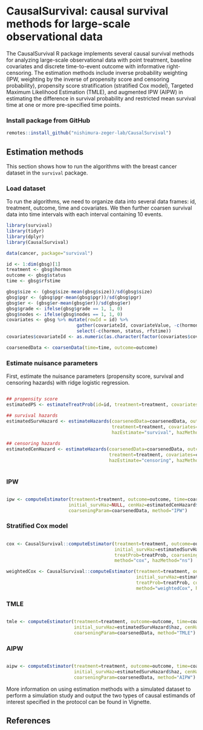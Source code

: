 # CausalSurvival: causal survival methods for large-scale observational data

The CausalSurvival R package implements several causal survival methods for analyzing large-scale observational data with point treatment, baseline covariates and discrete time-to-event outcome with informative right-censoring. The estimation methods include inverse probability weighting (IPW, weighting by the inverse of propensity score and censoring probability), propensity score stratification (stratified Cox model), Targeted Maximum Likelihood Estimation (TMLE), and augmented IPW (AIPW) in estimating the difference in survival probability and restricted mean survival time at one or more pre-specified time points. 

### Install package from GitHub

``` r
remotes::install_github("nishimura-zeger-lab/CausalSurvival")
```

## Estimation methods

This section shows how to run the algorithms with the breast cancer dataset in the `survival` package. 

### Load dataset

To run the algorithms, we need to organize data into several data frames: id, treatment, outcome, time and covariates. We then further coarsen survival data into time intervals with each interval containing 10 events. 

```r
library(survival)
library(tidyr)
library(dplyr)
library(CausalSurvival)

data(cancer, package="survival")

id <- 1:dim(gbsg)[1]
treatment <- gbsg$hormon
outcome <- gbsg$status
time <- gbsg$rfstime

gbsg$size <- (gbsg$size-mean(gbsg$size))/sd(gbsg$size)
gbsg$pgr <- (gbsg$pgr-mean(gbsg$pgr))/sd(gbsg$pgr)
gbsg$er <- (gbsg$er-mean(gbsg$er))/sd(gbsg$er)
gbsg$grade <- ifelse(gbsg$grade == 1, 1, 0)
gbsg$nodes <- ifelse(gbsg$nodes == 1, 1, 0)
covariates <- gbsg %>% mutate(rowId = id) %>% 
                          gather(covariateId, covariateValue, -c(hormon, status, rfstime, rowId)) %>% 
                          select(-c(hormon, status, rfstime))
covariates$covariateId <- as.numeric(as.character(factor(covariates$covariateId, labels=1:8)))

coarsenedData <- coarsenData(time=time, outcome=outcome)

```

### Estimate nuisance parameters

First, estimate the nuisance parameters (propensity score, survival and censoring hazards) with ridge logistic regression. 

```r

## propensity score
estimatedPS <- estimateTreatProb(id=id, treatment=treatment, covariates=covariates)

## survival hazards
estimatedSurvHazard <- estimateHazards(coarsenedData=coarsenedData, outcome=outcome, 
                                       treatment=treatment, covariates=covariates, 
                                       hazEstimate="survival", hazMethod="ns")
                                       
## censoring hazards
estimatedCenHazard <- estimateHazards(coarsenedData=coarsenedData, outcome=outcome, 
                                      treatment=treatment, covariates=covariates, 
                                      hazEstimate="censoring", hazMethod="ns")
                                      
```

### IPW

```r

ipw <- computeEstimator(treatment=treatment, outcome=outcome, time=coarsenedData$timeInt,
                       initial_survHaz=NULL, cenHaz=estimatedCenHazard$haz, treatProb=treatProb,
                       coarseningParam=coarsenedData, method="IPW")

```

### Stratified Cox model

```r

cox <- CausalSurvival::computeEstimator(treatment=treatment, outcome=outcome, time=coarsenedData$timeInt,
                                        initial_survHaz=estimatedSurvHazard$haz, cenHaz=estimatedCenHazard$haz, 
                                        treatProb=treatProb, coarseningParam=coarsenedData_sim, 
                                        method="cox", hazMethod="ns")

weightedCox <- CausalSurvival::computeEstimator(treatment=treatment, outcome=outcome, time=coarsenedData$timeInt,
                                                initial_survHaz=estimatedSurvHazard$haz, cenHaz=estimatedCenHazard$haz, 
                                                treatProb=treatProb, coarseningParam=coarsenedData_sim, 
                                                method="weightedCox", hazMethod="ns")

```

### TMLE

```r

tmle <- computeEstimator(treatment=treatment, outcome=outcome, time=coarsenedData$timeInt,
                         initial_survHaz=estimatedSurvHazard$haz, cenHaz=estimatedCenHazard$haz, treatProb=treatProb,
                         coarseningParam=coarsenedData, method="TMLE")

```

### AIPW

```r

aipw <- computeEstimator(treatment=treatment, outcome=outcome, time=coarsenedData$timeInt,
                         initial_survHaz=estimatedSurvHazard$haz, cenHaz=estimatedCenHazard$haz, treatProb=treatProb,
                         coarseningParam=coarsenedData, method="AIPW")

```

More information on using estimation methods with a simulated dataset to perform a simulation study and output the two types of causal estimands of interest specified in the protocol can be found in Vignette. 

## References










